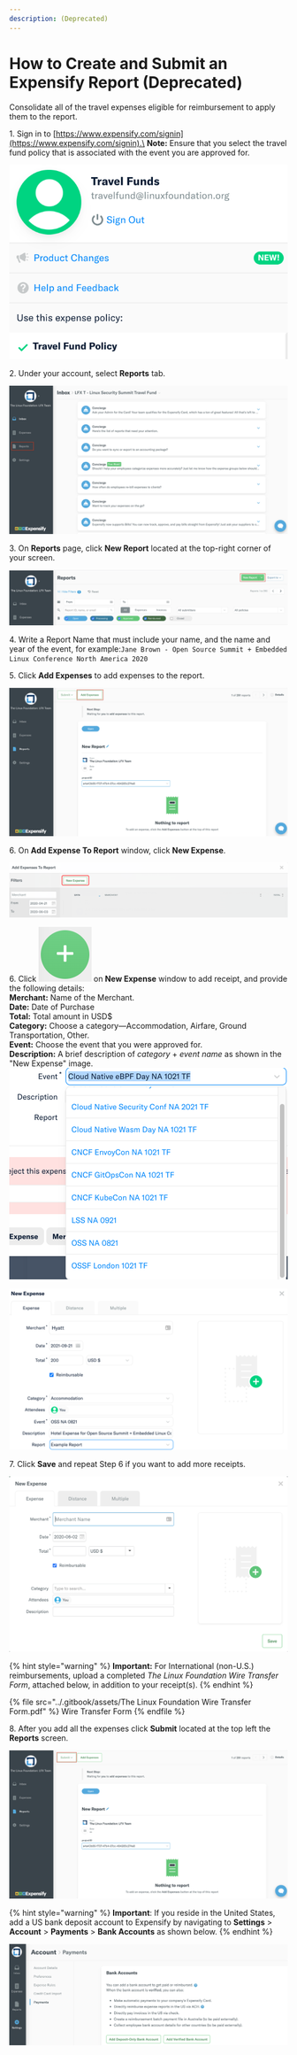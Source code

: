 ```yaml
---
description: (Deprecated)
---
```


# How to Create and Submit an Expensify Report (Deprecated)

Consolidate all of the travel expenses eligible for reimbursement to apply them to the report.

1\. Sign in to [https://www.expensify.com/signin](https://www.expensify.com/signin).\
**Note:** Ensure that you select the travel fund policy that is associated with the event you are approved for.

![Travel Funds](<../.gitbook/assets/Travel Fund Policy.png>)

2\. Under your account, select **Reports** tab.

![](../.gitbook/assets/Reports.png)

3\. On **Reports** page, click **New Report** located at the top-right corner of your screen.

![](<../.gitbook/assets/New Report.png>)

4\. Write a Report Name that must include your name, and the name and year of the event, for example:`Jane Brown - Open Source Summit + Embedded Linux Conference North America 2020`

5\. Click **Add Expenses** to add expenses to the report.

![](<../.gitbook/assets/Add Expenses.png>)

6\. On **Add Expense To Report** window, click **New Expense**.

![](<../.gitbook/assets/New Expense.png>)

6\. Click ![](<../.gitbook/assets/plus icon.png>) on **New Expense** window to add receipt, and provide the following details:\
**Merchant:** Name of the Merchant.\
**Date:** Date of Purchase\
**Total:** Total amount in USD$\
**Category:** Choose a category—Accommodation, Airfare, Ground Transportation, Other.‌\
**Event:** Choose the event that you were approved for.\
**Description:** A brief description of _category_ + _event name_ as shown in the "New Expense" image.\
![](<../.gitbook/assets/Choose Event.png>)

![New Expense](<../.gitbook/assets/New Expense (1).png>)

7\. Click **Save** and repeat Step 6 if you want to add more receipts.

![](<../.gitbook/assets/Create an Expense.png>)

{% hint style="warning" %}
**Important:** For International (non-U.S.) reimbursements, upload a completed _The Linux Foundation Wire Transfer Form_, attached below, in addition to your receipt(s).
{% endhint %}

{% file src="../.gitbook/assets/The Linux Foundation Wire Transfer Form.pdf" %}
Wire Transfer Form
{% endfile %}

8\. After you add all the expenses click **Submit** located at the top left the **Reports** screen.

![](<../.gitbook/assets/Submit Report.png>)

{% hint style="warning" %}
**Important**: If you reside in the United States, add a US bank deposit account to Expensify by navigating to **Settings** > **Account** > **Payments** > **Bank Accounts** as shown below.
{% endhint %}

![For U.S. Residents](<../.gitbook/assets/Add US Bank Account.png>)
